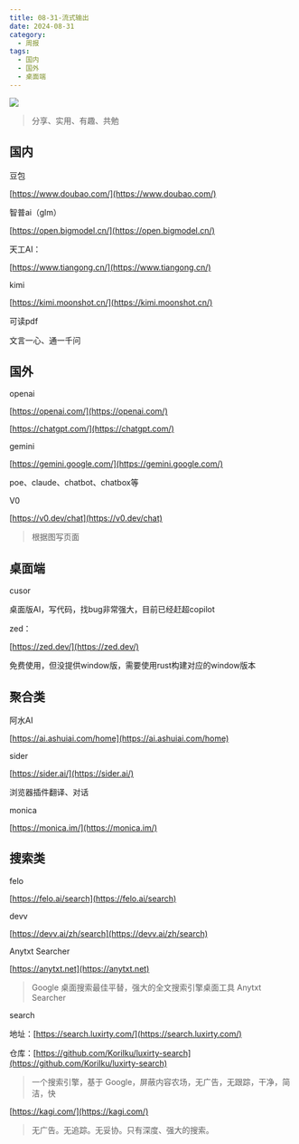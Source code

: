 ```yaml
---
title: 08-31-流式输出
date: 2024-08-31
category:
  - 周报
tags:
  - 国内
  - 国外
  - 桌面端
---
```

![](https://img.nnxx.me/file/5a500390f31add8c94c98.jpg)

> 分享、实用、有趣、共勉


## 国内

豆包

[https://www.doubao.com/](https://www.doubao.com/)

智普ai（glm）

[https://open.bigmodel.cn/](https://open.bigmodel.cn/)

天工AI：

[https://www.tiangong.cn/](https://www.tiangong.cn/)

kimi

[https://kimi.moonshot.cn/](https://kimi.moonshot.cn/)

可读pdf

文言一心、通一千问

## 国外

openai

[https://openai.com/](https://openai.com/)

[https://chatgpt.com/](https://chatgpt.com/)

  

gemini

[https://gemini.google.com/](https://gemini.google.com/)

  

poe、claude、chatbot、chatbox等

  

V0

[https://v0.dev/chat](https://v0.dev/chat)

>根据图写页面




## 桌面端

cusor

桌面版AI，写代码，找bug非常强大，目前已经赶超copilot

zed：

[https://zed.dev/](https://zed.dev/)

免费使用，但没提供window版，需要使用rust构建对应的window版本

## 聚合类

  

  

阿水AI

[https://ai.ashuiai.com/home](https://ai.ashuiai.com/home)

  

sider

[https://sider.ai/](https://sider.ai/)

浏览器插件翻译、对话

monica

[https://monica.im/](https://monica.im/)

## 搜索类

  

felo

[https://felo.ai/search](https://felo.ai/search)

devv

[https://devv.ai/zh/search](https://devv.ai/zh/search)


Anytxt Searcher

[https://anytxt.net](https://anytxt.net)
>Google 桌面搜索最佳平替，强大的全文搜索引擎桌面工具 Anytxt Searcher


search

地址：[https://search.luxirty.com/](https://search.luxirty.com/)

仓库：[https://github.com/KoriIku/luxirty-search](https://github.com/KoriIku/luxirty-search)
> 一个搜索引擎，基于 Google，屏蔽内容农场，无广告，无跟踪，干净，简洁，快


[https://kagi.com/](https://kagi.com/)
>无广告。无追踪。无妥协。只有深度、强大的搜索。

